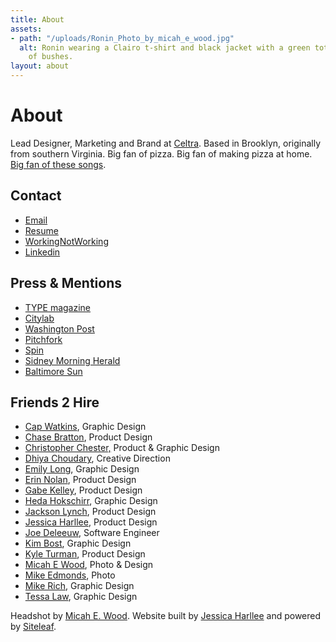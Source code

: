```yaml
---
title: About
assets:
- path: "/uploads/Ronin_Photo_by_micah_e_wood.jpg"
  alt: Ronin wearing a Clairo t-shirt and black jacket with a green tote bag in front
    of bushes.
layout: about
---
```


# About

Lead Designer, Marketing and Brand at [Celtra](http://celtra.com). Based in Brooklyn, originally from southern Virginia. Big fan of pizza. Big fan of making pizza at home. [Big fan of these songs](https://open.spotify.com/playlist/4m1O4IBKp8SEb8S4qoMzcp?si=DDXByu0vTAq_Q6n-6ilIiw).

## Contact
- [Email](mailto:ronin@hey.com)
- [Resume](/uploads/Ronin_Wood_Resume_2020.pdf)
- [WorkingNotWorking](https://workingnotworking.com/34933-ronin)
- [Linkedin](https://www.linkedin.com/in/roninwood/)

## Press & Mentions
- [TYPE magazine](https://www.typemag.org/post/fonts-and-leading-on-the-campaign-trail)
- [Citylab](https://www.citylab.com/design/2018/10/can-great-campaign-poster-win-election/572107/)
- [Washington Post](https://www.washingtonpost.com/graphics/2018/politics/political-logos/?utm_term=.4b5af2a132af)
- [Pitchfork](https://pitchfork.com/news/54448-future-islands-frontman-samuel-t-herring-is-also-a-rapper-watch-him-in-action/)
- [Spin](https://www.spin.com/2014/03/future-islands-sam-herring-rap-hemlock-ernst/)
- [Sidney Morning Herald](https://www.smh.com.au/entertainment/art-and-design/graffiti-artist-banksy-unveils-nyc-art-20131004-2uzbn.html)
- [Baltimore Sun](http://www.baltimoresun.com/business/bs-bz-ripleys-plans-20111026-story.html)

## Friends 2 Hire
- [Cap Watkins](http://emily-long.net), Graphic Design
- [Chase Bratton](https://www.linkedin.com/in/chasebratton/), Product Design
- [Christopher Chester,](https://christopherjchester.com) Product & Graphic Design
- [Dhiya Choudary](http://dhiyachoudary.com), Creative Direction
- [Emily Long](http://emily-long.net), Graphic Design
- [Erin Nolan](https://www.madebyeno.com), Product Design
- [Gabe Kelley](https://www.gabekelley.com), Product Design
- [Heda Hokschirr](https://www.hedahokschirr.com), Graphic Design
- [Jackson Lynch](https://jacksonthats.me), Product Design
- [Jessica Harllee](https://www.jessicaharllee.com), Product Design
- [Joe Deleeuw](https://www.linkedin.com/in/joe-deleeuw-18917060/), Software Engineer
- [Kim Bost](http://emily-long.net), Graphic Design
- [Kyle Turman](http://turman.co), Product Design
- [Micah E Wood](http://micahewood.com), Photo & Design
- [Mike Edmonds](http://edmonds.photo), Photo
- [Mike Rich](https://mikerich.nyc), Graphic Design
- [Tessa Law](https://www.tessalaw.com), Graphic Design

Headshot by [Micah E. Wood](http://micahewood.com). Website built by [Jessica Harllee](http://jessicaharllee.com) and powered by [Siteleaf](http://siteleaf.com).